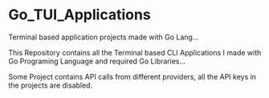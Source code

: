 # Go_TUI_Applications

Terminal based application projects made with Go Lang...

This Repository contains all the Terminal based CLI Applications I made with Go Programing Language and required Go Libraries...

Some Project contains API calls from different providers, all the API keys in the projects are disabled.
